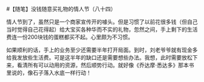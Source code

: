 #【随笔】没钱随意买礼物的情人节（八十四）

情人节到了，虽然只是一个商家宣传开的噱头。但是习惯了以前花很多钱（但自己当时觉得自己花得起）给大宝买各种华而不实的礼物，忽然之间，手上剩下的生活费连一份200块钱的蛋糕都买不起。心里颇为不习惯。

如果顺利的话，手上的业务至少还需要半年打开局面。到时，刘老爷爷就有现金多给我发放些生活费。可是这半年的缺口还是需要想些办法。我想，此时需要放松下来，看清所有可以动用的资源，然后顺势行动。就好像《乔达摩⋅悉达多》那本书里说的，像石子落入水底一样行动！